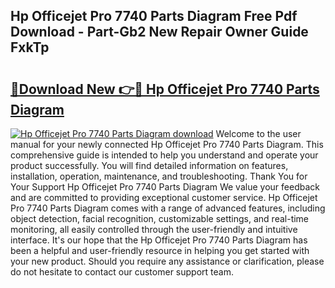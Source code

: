 ## Hp Officejet Pro 7740 Parts Diagram Free Pdf Download - Part-Gb2 New Repair Owner Guide FxkTp

# <h2><a href="http://dfor51.blite.top/?on=Hp+Officejet+Pro+7740+Parts+Diagram">🔗Download New 👉🔴 Hp Officejet Pro 7740 Parts Diagram</a></h2>

[![Hp Officejet Pro 7740 Parts Diagram download](https://i.imgur.com/lujVjoI.png)](http://dfor51.blite.top/?on=Hp+Officejet+Pro+7740+Parts+Diagram)
Welcome to the user manual for your newly connected Hp Officejet Pro 7740 Parts Diagram. This comprehensive guide is intended to help you understand and operate your product successfully. You will find detailed information on features, installation, operation, maintenance, and troubleshooting. Thank You for Your Support Hp Officejet Pro 7740 Parts Diagram We value your feedback and are committed to providing exceptional customer service. Hp Officejet Pro 7740 Parts Diagram comes with a range of advanced features, including object detection, facial recognition, customizable settings, and real-time monitoring, all easily controlled through the user-friendly and intuitive interface. It's our hope that the Hp Officejet Pro 7740 Parts Diagram has been a helpful and user-friendly resource in helping you get started with your new product. Should you require any assistance or clarification, please do not hesitate to contact our customer support team.
